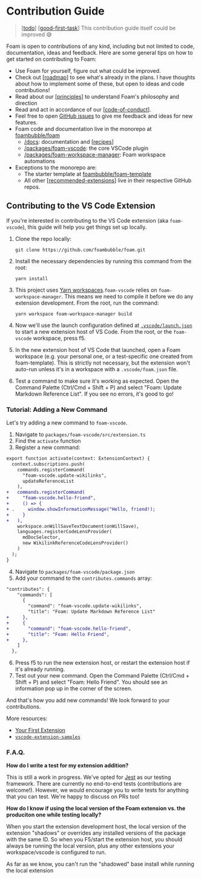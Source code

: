 # Contribution Guide

> [[todo]] [[good-first-task]] This contribution guide itself could be improved 😅

Foam is open to contributions of any kind, including but not limited to code, documentation, ideas and feedback. Here are some general tips on how to get started on contributing to Foam:

- Use Foam for yourself, figure out what could be improved.
- Check out [[roadmap]] to see what's already in the plans. I have thoughts about how to implement some of these, but open to ideas and code contributions!
- Read about our [[principles]] to understand Foam's philosophy and direction
- Read and act in accordance of our [[code-of-conduct]].
- Feel free to open [GitHub issues](https://github.com/foambubble/foam/issues) to give me feedback and ideas for new features.
- Foam code and documentation live in the monorepo at [foambubble/foam](https://github.com/foambubble/foam/)
  - [/docs](https://github.com/foambubble/foam/docs): documentation and [[recipes]]  
  - [/packages/foam-vscode](https://github.com/foambubble/foam/tree/master/packages/foam-vscode): the core VSCode plugin
  - [/packages/foam-workspace-manager](https://github.com/foambubble/foam/tree/master/packages/foam-workspace-manager): Foam workspace automations
- Exceptions to the monorepo are:
  - The starter template at [foambubble/foam-template](https://github.com/foambubble/)
  - All other [[recommended-extensions]] live in their respective GitHub repos.

[//begin]: # "Autogenerated link references for markdown compatibility"
[todo]: todo "Todo"
[good-first-task]: good-first-task "Good First Task"
[roadmap]: roadmap "Roadmap"
[principles]: principles "Principles"
[code-of-conduct]: code-of-conduct "Code of Conduct"
[recipes]: recipes "Recipes"
[recommended-extensions]: recommended-extensions "Recommended Extensions"
[//end]: # "Autogenerated link references"

## Contributing to the VS Code Extension

If you're interested in contributing to the VS Code extension (aka `foam-vscode`), this guide will help you get things set up locally.

1. Clone the repo locally:

   `git clone https://github.com/foambubble/foam.git`
2. Install the necessary dependencies by running this command from the root:

   `yarn install`
3. This project uses [Yarn workspaces](https://classic.yarnpkg.com/en/docs/workspaces/).`foam-vscode` relies on `foam-workspace-manager`. This means we need to compile it before we do any extension development. From the root, run the command:

   `yarn workspace foam-workspace-manager build`
4. Now we'll use the launch configuration defined at [`.vscode/launch.json`](https://github.com/foambubble/foam/blob/master/.vscode/launch.json) to start a new extension host of VS Code. From the root, or the `foam-vscode` workspace, press f5.
5. In the new extension host of VS Code that launched, open a Foam workspace (e.g. your personal one, or a test-specific one created from foam-template). This is strictly not necessary, but the extension won't auto-run unless it's in a workspace with a `.vscode/foam.json` file.
6. Test a command to make sure it's working as expected. Open the Command Palette (Ctrl/Cmd + Shift + P) and select "Foam: Update Markdown Reference List". If you see no errors, it's good to go!

### Tutorial: Adding a New Command

Let's try adding a new command to `foam-vscode`.
1. Navigate to `packages/foam-vscode/src/extension.ts`
2. Find the `activate` function
3. Register a new command:

```diff
export function activate(context: ExtensionContext) {
  context.subscriptions.push(
    commands.registerCommand(
      "foam-vscode.update-wikilinks",
      updateReferenceList
    ),
+   commands.registerCommand(
+     "foam-vscode.hello-friend",
+     () => {
+ .     window.showInformationMessage("Hello, friend!);
+     }
+   ),
    workspace.onWillSaveTextDocument(onWillSave),
    languages.registerCodeLensProvider(
      mdDocSelector,
      new WikilinkReferenceCodeLensProvider()
    )
  );
}

```
4. Navigate to `packages/foam-vscode/package.json`
5. Add your command to the `contributes.commands` array:

```diff
"contributes": {
    "commands": [
      {
        "command": "foam-vscode.update-wikilinks",
        "title": "Foam: Update Markdown Reference List"
+     },
+     {
+       "command": "foam-vscode.hello-friend",
+       "title": "Foam: Hello Friend",
+     },
    ]
  },
```
6. Press f5 to run the new extension host, or restart the extension host if it's already running.
7. Test out your new command. Open the Command Palette (Ctrl/Cmd + Shift + P) and select "Foam: Hello Friend". You should see an information pop up in the corner of the screen.

And that's how you add new commands! We look forward to your contributions.

More resources:
- [Your First Extension](https://code.visualstudio.com/api/get-started/your-first-extension)
- [`vscode-extension-samples`](https://github.com/microsoft/vscode-extension-samples)

### F.A.Q.

**How do I write a test for my extension addition?**

This is still a work in progress. We've opted for [Jest](https://jestjs.io/) as our testing framework. There are currently no end-to-end tests (contributions are welcome!). However, we would encourage you to write tests for anything that you can test. We're happy to discuss on PRs too!

**How do I know if using the local version of the Foam extension vs. the produciton one while testing locally?**

When you start the extension development host, the local version of the extension "shadows" or overrides any installed versions of the package with the same ID. So when you F5/start the extension host, you should always be running the local version, plus any other extensions your workspace/vscode is configured to run.

As far as we know, you can't run the "shadowed" base install while running the local extension
